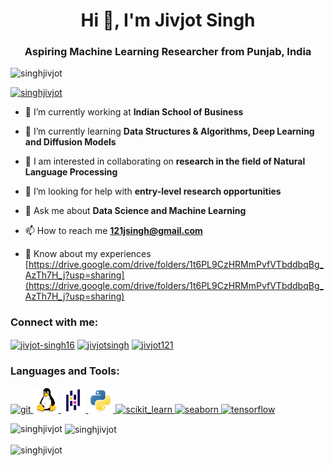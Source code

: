 <h1 align="center">Hi 👋, I'm Jivjot Singh</h1>
<h3 align="center">Aspiring Machine Learning Researcher from Punjab, India</h3>

<p align="left"> <img src="https://komarev.com/ghpvc/?username=singhjivjot&label=Profile%20views&color=0e75b6&style=flat" alt="singhjivjot" /> </p>

<p align="left"> <a href="https://github.com/ryo-ma/github-profile-trophy"><img src="https://github-profile-trophy.vercel.app/?username=singhjivjot" alt="singhjivjot" /></a> </p>

- 🔭 I’m currently working at **Indian School of Business**

- 🌱 I’m currently learning **Data Structures & Algorithms, Deep Learning and Diffusion Models**

- 👯 I am interested in collaborating on **research in the field of Natural Language Processing**

- 🤝 I’m looking for help with **entry-level research opportunities**

- 💬 Ask me about **Data Science and Machine Learning**

- 📫 How to reach me **121jsingh@gmail.com**

- 📄 Know about my experiences [https://drive.google.com/drive/folders/1t6PL9CzHRMmPvfVTbddbqBg_AzTh7H_j?usp=sharing](https://drive.google.com/drive/folders/1t6PL9CzHRMmPvfVTbddbqBg_AzTh7H_j?usp=sharing)

<h3 align="left">Connect with me:</h3>
<p align="left">
<a href="https://linkedin.com/in/jivjot-singh16" target="blank"><img align="center" src="https://raw.githubusercontent.com/rahuldkjain/github-profile-readme-generator/master/src/images/icons/Social/linked-in-alt.svg" alt="jivjot-singh16" height="30" width="40" /></a>
<a href="https://kaggle.com/jivjotsingh" target="blank"><img align="center" src="https://raw.githubusercontent.com/rahuldkjain/github-profile-readme-generator/master/src/images/icons/Social/kaggle.svg" alt="jivjotsingh" height="30" width="40" /></a>
<a href="https://www.leetcode.com/jivjot121" target="blank"><img align="center" src="https://raw.githubusercontent.com/rahuldkjain/github-profile-readme-generator/master/src/images/icons/Social/leet-code.svg" alt="jivjot121" height="30" width="40" /></a>
</p>

<h3 align="left">Languages and Tools:</h3>
<p align="left"> <a href="https://git-scm.com/" target="_blank" rel="noreferrer"> <img src="https://www.vectorlogo.zone/logos/git-scm/git-scm-icon.svg" alt="git" width="40" height="40"/> </a> <a href="https://www.linux.org/" target="_blank" rel="noreferrer"> <img src="https://raw.githubusercontent.com/devicons/devicon/master/icons/linux/linux-original.svg" alt="linux" width="40" height="40"/> </a> <a href="https://pandas.pydata.org/" target="_blank" rel="noreferrer"> <img src="https://raw.githubusercontent.com/devicons/devicon/2ae2a900d2f041da66e950e4d48052658d850630/icons/pandas/pandas-original.svg" alt="pandas" width="40" height="40"/> </a> <a href="https://www.python.org" target="_blank" rel="noreferrer"> <img src="https://raw.githubusercontent.com/devicons/devicon/master/icons/python/python-original.svg" alt="python" width="40" height="40"/> </a> <a href="https://scikit-learn.org/" target="_blank" rel="noreferrer"> <img src="https://upload.wikimedia.org/wikipedia/commons/0/05/Scikit_learn_logo_small.svg" alt="scikit_learn" width="40" height="40"/> </a> <a href="https://seaborn.pydata.org/" target="_blank" rel="noreferrer"> <img src="https://seaborn.pydata.org/_images/logo-mark-lightbg.svg" alt="seaborn" width="40" height="40"/> </a> <a href="https://www.tensorflow.org" target="_blank" rel="noreferrer"> <img src="https://www.vectorlogo.zone/logos/tensorflow/tensorflow-icon.svg" alt="tensorflow" width="40" height="40"/> </a> </p>

<p><img align="left" src="https://github-readme-stats.vercel.app/api/top-langs?username=singhjivjot&show_icons=true&locale=en&layout=compact" alt="singhjivjot" /></p>

<p>&nbsp;<img align="center" src="https://github-readme-stats.vercel.app/api?username=singhjivjot&show_icons=true&locale=en" alt="singhjivjot" /></p>

<p><img align="center" src="https://github-readme-streak-stats.herokuapp.com/?user=singhjivjot&" alt="singhjivjot" /></p>
